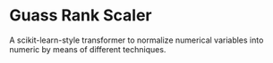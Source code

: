 # Guass Rank Scaler

A scikit-learn-style transformer to normalize numerical variables into numeric by means of different techniques.
